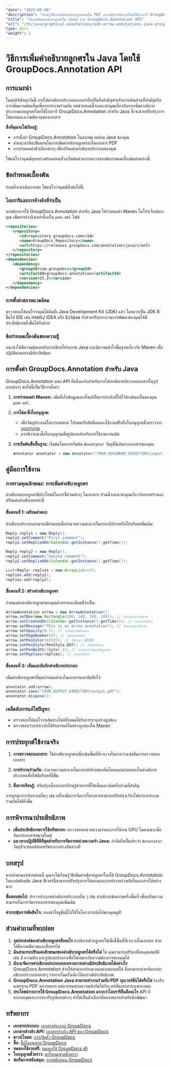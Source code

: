 ```yaml
---
"date": "2025-05-06"
"description": "เรียนรู้วิธีการเพิ่มคำอธิบายลูกศรลงใน PDF อย่างมีประสิทธิภาพโดยใช้ไลบรารี GroupDocs.Annotation สำหรับ Java ปรับปรุงความชัดเจนของเอกสารและการทำงานร่วมกัน"
"title": "วิธีการเพิ่มคำอธิบายลูกศรใน Java ด้วย GroupDocs.Annotation API"
"url": "/th/java/graphical-annotations/add-arrow-annotations-java-groupdocs/"
type: docs
"weight": 1
---
```


# วิธีการเพิ่มคำอธิบายลูกศรใน Java โดยใช้ GroupDocs.Annotation API

## การแนะนำ

ในยุคดิจิทัลทุกวันนี้ การใส่คำอธิบายประกอบเอกสารถือเป็นสิ่งสำคัญสำหรับการเน้นส่วนที่สำคัญหรือการเพิ่มความคิดเห็นเพื่อการทำงานร่วมกัน บทช่วยสอนนี้จะแนะนำคุณเกี่ยวกับการเพิ่มคำอธิบายประกอบแบบลูกศรโดยใช้ไลบรารี GroupDocs.Annotation สำหรับ Java ซึ่งจะช่วยปรับปรุงการโต้ตอบและความชัดเจนของเอกสาร

**สิ่งที่คุณจะได้เรียนรู้:**
- การตั้งค่า GroupDocs.Annotation ในสภาพแวดล้อม Java ของคุณ
- คำแนะนำทีละขั้นตอนในการเพิ่มคำอธิบายลูกศรลงในเอกสาร PDF
- การกำหนดค่าตัวเลือกต่างๆ เพื่อปรับแต่งคำอธิบายประกอบของคุณ

ให้แน่ใจว่าคุณมีทุกอย่างพร้อมก่อนที่จะเริ่มต้นด้วยการตรวจสอบข้อกำหนดเบื้องต้นด้านล่างนี้

## ข้อกำหนดเบื้องต้น

ก่อนที่จะดำเนินการต่อ ให้แน่ใจว่าคุณมีสิ่งต่อไปนี้:

### ไลบรารีและการอ้างอิงที่จำเป็น
หากต้องการใช้ GroupDocs.Annotation สำหรับ Java ให้กำหนดค่า Maven ในโปรเจ็กต์ของคุณ เพิ่มการอ้างอิงเหล่านี้ลงใน `pom.xml` ไฟล์:

```xml
<repositories>
   <repository>
      <id>repository.groupdocs.com</id>
      <name>GroupDocs Repository</name>
      <url>https://releases.groupdocs.com/annotation/java/</url>
   </repository>
</repositories>
<dependencies>
   <dependency>
      <groupId>com.groupdocs</groupId>
      <artifactId>groupdocs-annotation</artifactId>
      <version>25.2</version>
   </dependency>
</dependencies>
```

### การตั้งค่าสภาพแวดล้อม
ตรวจสอบให้แน่ใจว่าคุณได้ติดตั้ง Java Development Kit (JDK) แล้ว โดยควรเป็น JDK 8 ขึ้นไป IDE เช่น IntelliJ IDEA หรือ Eclipse ยังช่วยปรับกระบวนการพัฒนาของคุณให้มีประสิทธิภาพยิ่งขึ้นได้อีกด้วย

### ข้อกำหนดเบื้องต้นของความรู้
แนะนำให้มีความคุ้นเคยกับการเขียนโปรแกรม Java และมีความเข้าใจพื้นฐานเกี่ยวกับ Maven เพื่อปฏิบัติตามอย่างมีประสิทธิผล

## การตั้งค่า GroupDocs.Annotation สำหรับ Java

GroupDocs.Annotation มอบ API ที่แข็งแกร่งสำหรับการใส่คำอธิบายประกอบเอกสารในรูปแบบต่างๆ ต่อไปนี้เป็นวิธีการตั้งค่า:

1. **การกำหนดค่า Maven:**
   เพิ่มที่เก็บข้อมูลและสไนปเป็ตการอ้างอิงที่ให้ไว้ข้างต้นลงในของคุณ `pom-xml`.

2. **การได้มาซึ่งใบอนุญาต:**
   - เพื่อวัตถุประสงค์ในการทดสอบ โปรดขอรับสิทธิ์ทดลองใช้งานฟรีหรือใบอนุญาตชั่วคราวจาก [เอกสารกลุ่ม](https://purchase-groupdocs.com/temporary-license/).
   - ควรพิจารณาซื้อใบอนุญาตเต็มรูปแบบสำหรับการใช้งานการผลิต

3. **การเริ่มต้นขั้นพื้นฐาน:**
   เริ่มต้นโดยการเริ่มต้น `Annotator` วัตถุที่มีเส้นทางเอกสารของคุณ:

   ```java
   Annotator annotator = new Annotator("YOUR_DOCUMENT_DIRECTORY/input.pdf");
   ```

## คู่มือการใช้งาน

### ภาพรวมคุณลักษณะ: การเพิ่มคำอธิบายลูกศร
คำอธิบายแบบลูกศรมีประโยชน์ในการชี้ส่วนต่างๆ ในเอกสาร ส่วนนี้จะแนะนำคุณเกี่ยวกับการสร้างและปรับแต่งคำอธิบายเหล่านี้

#### ขั้นตอนที่ 1: เตรียมคำตอบ 
คำอธิบายประกอบสามารถมีคำตอบเพื่ออำนวยความสะดวกในการอภิปรายหรือให้บริบทเพิ่มเติม:

```java
Reply reply1 = new Reply();
reply1.setComment("First comment");
reply1.setRepliedOn(Calendar.getInstance().getTime());

Reply reply2 = new Reply();
reply2.setComment("Second comment");
reply2.setRepliedOn(Calendar.getInstance().getTime());

List<Reply> replies = new ArrayList<>();
replies.add(reply1);
replies.add(reply2);
```

#### ขั้นตอนที่ 2: สร้างคำอธิบายลูกศร 
กำหนดค่าคำอธิบายลูกศรของคุณด้วยรายละเอียดที่จำเป็น:

```java
ArrowAnnotation arrow = new ArrowAnnotation();
arrow.setBox(new Rectangle(100, 100, 100, 100)); // ตำแหน่งและขนาด
arrow.setCreatedOn(Calendar.getInstance().getTime()); // เวลาการสร้าง
arrow.setMessage("This is an arrow annotation"); // ข้อความคำอธิบาย
arrow.setOpacity(0.7); // ระดับความทึบแสง
arrow.setPageNumber(0); // หมายเลขหน้า
arrow.setPenColor(65535); // สีปากกา ARGB
arrow.setPenStyle(PenStyle.DOT); // สไตล์ปากกา
arrow.setPenWidth((byte) 3); // ความกว้างของเส้นลูกศร
arrow.setReplies(replies); // แนบคำตอบ
```

#### ขั้นตอนที่ 3: เพิ่มและบันทึกคำอธิบายประกอบ 
เพิ่มคำอธิบายลูกศรที่คุณกำหนดค่าลงในเอกสารและบันทึกไว้:

```java
annotator.add(arrow);
annotator.save("YOUR_OUTPUT_DIRECTORY/output.pdf");
annotator.dispose();
```

### เคล็ดลับการแก้ไขปัญหา
- ตรวจสอบให้แน่ใจว่าเส้นทางไฟล์ทั้งหมดได้รับการระบุอย่างถูกต้อง
- ตรวจสอบว่าการอ้างอิงได้รับการแก้ไขอย่างถูกต้องใน Maven

## การประยุกต์ใช้งานจริง

1. **การตรวจสอบเอกสาร:**
   ใช้คำอธิบายลูกศรเพื่อเน้นพื้นที่ที่เจาะจงในระหว่างเซสชันการตรวจสอบเอกสาร
   
2. **การทำงานร่วมกัน:**
   อำนวยความสะดวกในการอภิปรายของทีมโดยแนบคำตอบลงในคำอธิบายประกอบเพื่อให้มีบริบทที่ดีขึ้น
3. **สื่อการเรียนรู้:**
   ปรับปรุงเนื้อหาการเรียนรู้ด้วยการชี้ให้เห็นแนวคิดหรือส่วนที่สำคัญ

การบูรณาการกับระบบอื่นๆ เช่น เครื่องมือการจัดการโครงการสามารถปรับปรุงเวิร์กโฟลว์การทำงานร่วมกันได้ดียิ่งขึ้น

## การพิจารณาประสิทธิภาพ
- **เพิ่มประสิทธิภาพการใช้ทรัพยากร:** ตรวจสอบหน่วยความจำและการใช้งาน CPU โดยเฉพาะเมื่อจัดการเอกสารขนาดใหญ่
- **แนวทางปฏิบัติที่ดีที่สุดสำหรับการจัดการหน่วยความจำ Java:** กำจัดทิ้งเป็นประจำ `Annotator` วัตถุที่จะปลดปล่อยทรัพยากรอย่างทันท่วงที

## บทสรุป
หากทำตามบทช่วยสอนนี้ คุณจะได้เรียนรู้วิธีเพิ่มคำอธิบายลูกศรโดยใช้ GroupDocs.Annotation ในแอปพลิเคชัน Java ฟีเจอร์นี้สามารถปรับปรุงการโต้ตอบและการทำงานร่วมกันในเอกสารได้อย่างมาก

**ขั้นตอนต่อไป:**
สำรวจประเภทคำอธิบายประกอบอื่น ๆ เช่น คำอธิบายข้อความหรือพื้นที่ เพื่อเสริมความสามารถในการจัดการเอกสารของคุณเพิ่มเติม

**คำกระตุ้นการตัดสินใจ:** ลองนำโซลูชั่นนี้ไปใช้ในโครงการถัดไปของคุณดูสิ!

## ส่วนคำถามที่พบบ่อย

1. **จุดประสงค์ของคำอธิบายลูกศรคืออะไร**
   คำอธิบายด้วยลูกศรใช้เพื่อชี้พื้นที่ที่เจาะจงในเอกสาร ช่วยให้มีความชัดเจนและสื่อสารได้
2. **ฉันสามารถปรับแต่งลักษณะของคำอธิบายลูกศรได้หรือไม่**
   ใช่ คุณสามารถปรับเปลี่ยนคุณสมบัติเช่น สี ความทึบ และรูปแบบปากกาเพื่อให้เหมาะกับความต้องการของคุณได้
3. **ฉันจะจัดการคำอธิบายประกอบหลายรายการอย่างมีประสิทธิภาพได้อย่างไร**
   GroupDocs.Annotation ช่วยให้สามารถประมวลผลแบบแบตช์ได้ ซึ่งสามารถช่วยจัดการคำอธิบายประกอบหลายๆ รายการในครั้งเดียวได้อย่างมีประสิทธิภาพ
4. **GroupDocs.Annotation Java สามารถทำงานร่วมกับ PDF ทุกเวอร์ชันได้หรือไม่**
   รองรับมาตรฐาน PDF หลากหลาย แต่ควรทดสอบความเข้ากันได้กับเวอร์ชันเอกสารเฉพาะเสมอ
5. **ประโยชน์จากการใช้ GroupDocs.Annotation มากกว่าไลบรารีอื่นคืออะไร**
   API ที่ครอบคลุมและการรองรับรูปแบบต่างๆ ทำให้เป็นตัวเลือกที่หลากหลายสำหรับนักพัฒนา

## ทรัพยากร
- **เอกสารประกอบ:** [เอกสารประกอบ GroupDocs](https://docs.groupdocs.com/annotation/java/)
- **เอกสารอ้างอิง API:** [เอกสารอ้างอิง API ของ GroupDocs](https://reference.groupdocs.com/annotation/java/)
- **ดาวน์โหลด:** [การเปิดตัว GroupDocs](https://releases.groupdocs.com/annotation/java/)
- **ซื้อ:** [ซื้อใบอนุญาต GroupDocs](https://purchase.groupdocs.com/buy)
- **ทดลองใช้งานฟรี:** [ทดลองใช้ GroupDocs ฟรี](https://releases.groupdocs.com/annotation/java/)
- **ใบอนุญาตชั่วคราว:** [ขอใบอนุญาตชั่วคราว](https://purchase.groupdocs.com/temporary-license/)
- **ฟอรั่มการสนับสนุน:** [การสนับสนุน GroupDocs](https://forum.groupdocs.com/c/annotation/)